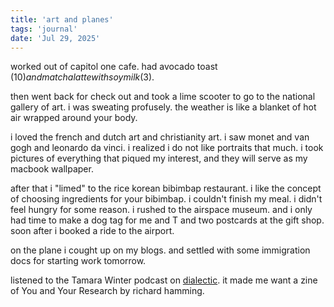 ```yaml
---
title: 'art and planes'
tags: 'journal'
date: 'Jul 29, 2025'
---
```


worked out of capitol one cafe. had avocado toast ($10) and matcha latte with soymilk ($3).

then went back for check out and took a lime scooter to go to the national gallery of art. i was sweating profusely. the weather is like a blanket of hot air wrapped around your body.

i loved the french and dutch art and christianity art. i saw monet and van gogh and leonardo da vinci. i realized i do not like portraits that much. i took pictures of everything that piqued my interest, and they will serve as my macbook wallpaper.

after that i "limed" to the rice korean bibimbap restaurant. i like the concept of choosing ingredients for your bibimbap. i couldn't finish my meal. i didn't feel hungry for some reason. i rushed to the airspace museum. and i only had time to make a dog tag for me and T and two postcards at the gift shop. soon after i booked a ride to the airport.

on the plane i cought up on my blogs. and settled with some immigration docs for starting work tomorrow.

listened to the Tamara Winter podcast on [dialectic](https://www.youtube.com/watch?v=rptQNq2ux90). it made me want a zine of You and Your Research by richard hamming.
